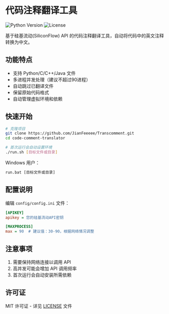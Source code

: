 # 代码注释翻译工具

![Python Version](https://img.shields.io/badge/python-3.7+-blue.svg)
![License](https://img.shields.io/badge/license-MIT-green.svg)

基于硅基流动(SiliconFlow) API 的代码注释翻译工具，自动将代码中的英文注释转换为中文。

## 功能特点

- 支持 Python/C/C++/Java 文件
- 多进程并发处理（建议不超过90进程）
- 自动跳过已翻译文件
- 保留原始代码格式
- 自动管理虚拟环境和依赖

## 快速开始

```bash
# 克隆项目
git clone https://github.com/JianFeeeee/Transcomment.git
cd code-comment-translator

# 首次运行会自动设置环境
./run.sh [目标文件或目录]
```

Windows 用户：

```cmd
run.bat [目标文件或目录]
```

## 配置说明

编辑 `config/config.ini` 文件：

```ini
[APIKEY]
apikey = 您的硅基流动API密钥

[MAXPROCESS]
max = 90  # 建议值：30-90，根据网络情况调整
```

## 注意事项

1. 需要保持网络连接以调用 API
2. 高并发可能会增加 API 调用频率
3. 首次运行会自动安装所需依赖

## 许可证

MIT 许可证 - 详见 [LICENSE](LICENSE) 文件
